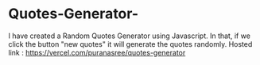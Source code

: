 # Quotes-Generator-
I have created a Random Quotes Generator using Javascript. 
In that, if we click the button "new quotes" it will generate the quotes randomly.
Hosted link : https://vercel.com/puranasree/quotes-generator
